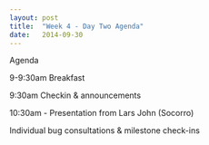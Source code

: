 ```yaml
---
layout: post
title:  "Week 4 - Day Two Agenda"
date:   2014-09-30
---
```


Agenda

9-9:30am Breakfast

9:30am Checkin & announcements

10:30am - Presentation from Lars John (Socorro)

Individual bug consultations & milestone check-ins